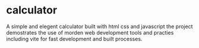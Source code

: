 # calculator
 A simple and elegent calculator built with html css and javascript the project demostrates the use of morden web development tools and practies including vite for fast development and built processes.
